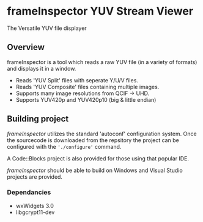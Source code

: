 # frameInspector YUV Stream Viewer

The Versatile YUV file displayer

## Overview
frameInspector is a tool which reads a raw YUV file (in a variety of formats) and displays it in a window.

* Reads 'YUV Split' files with seperate Y/U/V files.
* Reads 'YUV Composite' files containing multiple images.
* Supports many image resolutions from QCIF -> UHD.
* Supports YUV420p and YUV420p10 (big & little endian)

## Building project
*frameInspector* utilizes the standard 'autoconf' configuration system. Once the sourcecode is downloaded from the repsitory the project can be configured with the `'./configure'` command.

A Code::Blocks project is also provided for those using that popular IDE.

*frameInspector* should be able to build on Windows and Visual Studio projects are provided.

### Dependancies

* wxWidgets 3.0
* libgcrypt11-dev


